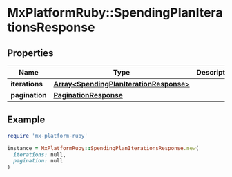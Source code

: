 # MxPlatformRuby::SpendingPlanIterationsResponse

## Properties

| Name | Type | Description | Notes |
| ---- | ---- | ----------- | ----- |
| **iterations** | [**Array&lt;SpendingPlanIterationResponse&gt;**](SpendingPlanIterationResponse.md) |  | [optional] |
| **pagination** | [**PaginationResponse**](PaginationResponse.md) |  | [optional] |

## Example

```ruby
require 'mx-platform-ruby'

instance = MxPlatformRuby::SpendingPlanIterationsResponse.new(
  iterations: null,
  pagination: null
)
```

